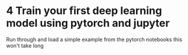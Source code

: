 # 4 Train your first deep learning model using pytorch and jupyter

Run through and load a simple example from the pytorch notebooks this won't take long